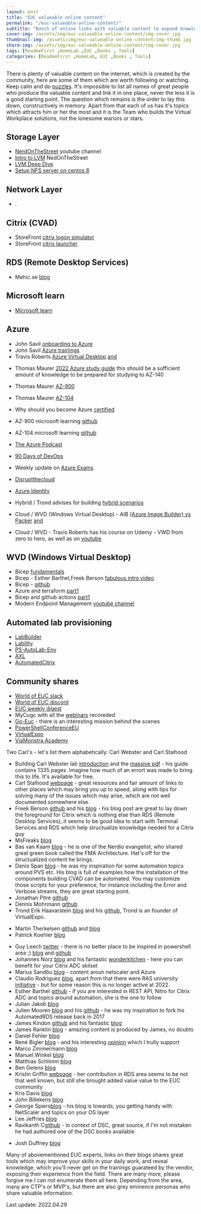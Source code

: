 ```yaml
---
layout: post
title: "EUC valueable online content"
permalink: "/euc-valueable-online-content/"
subtitle: "Bunch of online links with valuable content to expand knowledge in EUC area"
cover-img: /assets/img/euc-valueable-online-content/img-cover.jpg
thumbnail-img: /assets/img/euc-valueable-online-content/img-thumb.jpg
share-img: /assets/img/euc-valueable-online-content/img-cover.jpg
tags: [ReadmeFirst ,HomeLab ,EUC ,Books , Tools]
categories: [ReadmeFirst ,HomeLab, EUC ,Books , Tools]
---
```

There is plenty of valuable content on the internet, which is created by the community, here are some of them which are worth following or watching. Keep calm and do [puzzles](https://www.redbubble.com/shop/jackson+pollock+jigsaw-puzzles).
It's impossible to list all names of great people who produce the valuable content and link it in one place, never the less it is a good starting point. The question which remains is the order to lay this down, constructively in memory. Apart from that each of us has it's topics which attracts him or her the most and it is the Team who builds the Virtual Workplace solutions, not the lonesome wariors or stars.

## Storage Layer
+ [NerdOnTheStreet](https://www.youtube.com/c/NerdOnTheStreet/videos) youtube channel
+ [Intro to LVM](https://www.youtube.com/watch?v=krerZ2TZvL8) NedOnTheStreet
+ [LVM Deep Dive](https://www.youtube.com/watch?v=MeltFN-bXrQ)
+ [Setup NFS server on centos 8](https://www.linuxtechi.com/setup-nfs-server-on-centos-8-rhel-8/)

## Network Layer
+ .

## Citrix (CVAD)
+ StoreFront [citrix logon simulator](https://stevenlemonier.fr/citrix-logon-simulator/)
+ StoreFront [citrix launcher](https://github.com/santiagocardenas/storefront-launcher)

## RDS (Remote Desktop Services)
+ Mehic.se [blog](https://mehic.se/2018/12/24/install-remote-desktop-services-2016-with-desired-state-configuration/)

## Microsoft learn
+ [Microsoft learn](https://docs.microsoft.com/en-us/learn/browse/)

## Azure
* John Savil [onboarding to Azure](https://github.com/johnthebrit/CertificationMaterials)
* John Savil [Azure trainings](https://www.youtube.com/c/NTFAQGuy/playlists)
* Travis Roberts [Azure Virtual Desktop](https://www.youtube.com/c/TravisRoberts/playlists) [and](https://www.youtube.com/watch?v=V8PjtCTTT6c&list=PLnWpsLZNgHzXMtKjaQJf4Rn64W86nUDv1)

+ Thomas Maurer [2022 Azure study guide](https://www.thomasmaurer.ch/2022/01/how-to-learn-microsoft-azure-in-2022/) this should be a sufficient amount of knowledge to be prepared for studying to AZ-140
+ Thomas Maurer [AZ-900](https://www.thomasmaurer.ch/2020/03/az-900-study-guide-microsoft-azure-fundamentals-2021/)
+ Thomas Maurer [AZ-104](https://www.thomasmaurer.ch/2020/03/az-104-study-guide-azure-administrator/)
+ Why should you become Azure [certified](https://www.thomasmaurer.ch/2019/08/why-you-should-become-microsoft-azure-certified/)

+ AZ-900 microsoft learning [github](https://microsoftlearning.github.io/AZ-900T0x-MicrosoftAzureFundamentals/)
+ AZ-104 microsoft learning [github](https://microsoftlearning.github.io/AZ-104-MicrosoftAzureAdministrator/)

+ [The Azure Podcast](https://www.youtube.com/c/TheAzurePodcast)
+ [90 Days of DevOps](https://github.com/MichaelCade/90DaysOfDevOps)
+ Weekly update on [Azure Exams](https://github.com/JurgenOnAzure/all-the-exams)
+ [Disruptthecloud](https://linktr.ee/disruptthecloud)
+ [Azure Identity](https://www.youtube.com/c/TechMindFactory/videos)

+ Hybrid / Trond advises for building [hybrid scenarios](https://xenappblog.com/2021/building-hybrid-cloud-on-nutanix-community-edition/)
+ Cloud / WVD (Windows Virtual Desktop) - AIB [(Azure Image Builder) vs Packer](https://www.youtube.com/channel/UCjUtHlDsAIasXffpiORfwUA) [and](https://github.com/JimMoyle/YouTube-WVD-Image-Deployment)
+ Cloud / WVD - Travis Roberts has his course on Udemy - VWD from zero to hero, as well as on [youtube](https://www.youtube.com/playlist?list=PLnWpsLZNgHzXMtKjaQJf4Rn64W86nUDv1)

## WVD (Windows Virtual Desktop)
+ Bicep [fundamentals](https://docs.microsoft.com/en-us/learn/paths/fundamentals-bicep/?WT.mc_id=DT-MVP-5001664)
+ Bicep - Esther Barthel,Freek Berson [fabulous intro video](https://www.youtube.com/watch?v=Cvbr-pI6G0o)
+ Bicep - [github](https://github.com/Azure/bicep/)
+ Azure and terraform [part1](https://www.cloudninja.nu/post/2021/05/getting-started-with-azure-and-terraform-part-1/)
+ Bicep and github actions [part1](https://www.cloudninja.nu/post/2021/06/getting-started-with-github-actions-and-bicep-part-1/)
+ Modern Endpoint Management [youtube channel](http://endpoint-manager.com/)

## Automated lab provisioning
+ [LabBuilder](https://github.com/PlagueHO/LabBuilder)
+ [Lability](https://github.com/VirtualEngine/Lability)
+ [PS-AutoLab-Env](https://github.com/pluralsight/PS-AutoLab-Env)
+ [AXL](https://github.com/ZachThurmond/Automated-XenServer-Labs)
+ [AutomatedCitrix](https://github.com/makeitcloudy/AutomatedCitrix)

## Community shares
* [World of EUC slack](https://t.co/EVrMXepANH)
* [World of EUC discord](https://t.co/zE0QTpANZQ)
* [EUC weekly digest](https://www.carlstalhood.com/category/euc-weekly-digest/)
* MyCugc with all the [webinars](https://www.mycugc.org/events/webinars) recoreded
* [Go-Euc](https://www.go-euc.com/) - there is an interesting mission behind the scenes
* [PowerShellConferenceEU](https://www.youtube.com/c/PowerShellConferenceEU)
* [VirtualExpo](https://xenappblog.com/agenda/)
* [ViaMonstra Academy](https://academy.viamonstra.com/collections)

Two Carl's - let's list them alphabetically: Carl Webster and Carl Stalhood
* Building Carl Webster lab [introduction](https://carlwebster.com/01-building-websters-lab-v2-introduction/) and the [massive pdf](https://carlwebster.com/building-websters-lab-v2-pdf/) - his guide contains 1335 pages. Imagine how much of an errort was made to bring this to life. It's available for free.
* Carl Stalhood [webpage](https://www.carlstalhood.com/about-carl-stalhood/) - great resources and fair amount of links to other places which may bring you up to speed, along with tips for solving many of the issues which may arise, which are not well documented somewhere else.<br>
* Freek Berson [github](https://github.com/fberson) and his [blog](http://microsoftplatform.blogspot.com/) - his blog post are great to lay down the foreground for Citrix which is nothing else than RDS (Remote Desktop Services), it seems to be good idea to start with Terminal Services and RDS which help structualize knowledge needed for a Citrix guy
* MsFreaks [blog](https://msfreaks.wordpress.com/)
* Bas van Kaam [blog](https://www.basvankaam.com/) - he is one of the Nerdio evangelist, who shared great green book called the FMA Architecture. Hat's off for the structualized content he brings.
* Denis Span [blog](https://dennisspan.com/) - he was my inspiration for some automation topics around PVS etc. His blog is full of examples how the installation of the components building CVAD can be automated. You may customize those scripts for your preference, for instance including the Error and Verbose streams, they are great starting point.
* Jonathan Pitre [github](https://github.com/JonathanPitre)
* Dennis Mohrmann [github](https://github.com/Mohrpheus78/)
* Trond Erik Haavarstein [blog](https://xenappblog.com/) and his [github](https://github.com/Haavarstein/Applications), Trond is an founder of VirtualExpo.
+ Martin Therkelsen [github](https://github.com/mracket) and [blog](https://www.cloudninja.nu/)
+ Patrick Koehler [blog](https://avdlogix.com/)
* Guy Leech [twitter](https://twitter.com/guyrleech) - there is no better place to be inspired in powershell area ;) [blog](https://guyrleech.wordpress.com/) and [github](https://github.com/guyrleech)
* Johannes Norz [blog](https://norz.at/blog) and his fantastic [wonderkitchen](https://www.wonderkitchen.tech/) - here you can benefit for your Citrix ADC skilset
* Marius Sandbu [blog](https://msandbu.org/) - content aroun netscaler and Azure
* Claudio Rodriguez [blog](http://blog.wtslabs.com/), apart from that there were RAS university [initiative](http://ras.euc.university/) - but for some reason this is no longer active at 2022.
* Esther Barthel [github](https://github.com/cognitionit) - if you are interested in REST API, Nitro for Citrix ADC and topics around automation, she is the one to follow
* Julian Jakob [blog](https://www.julianjakob.com/)
* Julien Mooren [blog](https://citrixguyblog.com) and his [github](https://github.com/citrixguyblog) - he was my inspiration to fork his AutomatedRDS release back in 2017
* James Kindon [github](https://github.com/JamesKindon) and his fantastic [blog](https://jkindon.com/)
* James Ranklin [blog](https://james-rankin.com/) - amazing content is produced by James, no doubts
* Daniel Fehler [blog](https://virtualfeller.com/)
*  René Bigler [blog](https://dreadysblog.com/) - and his interesting [opinion](https://twitter.com/dready73/status/1507110067375648770) which I trully support
* Marco Zimmermann [blog](http://marcozimmermann.com/)
* Manuel Winkel [blog](https://www.deyda.net/index.php/en/)
* Matthias Schlimm [blog](https://eucweb.com/)
* Ben Gelens [blog](https://bgelens.nl/)
* Kristin Griffin [webpage](https://www.rdsgurus.com/author/grokker99/) - her contribution in RDS area seems to be not that well known, but still she brought added value value to the EUC community
* Kris Davis [blog](https://xenapplepie.com/)
* John Billekens [blog](https://blog.j81.nl/)
* George Spiers[blog](https://www.jgspiers.com/) - his blog is towards, you getting handy with NetScaler and topics on your OS layer
* Lee Jeffries [blog](https://www.leeejeffries.com/blog/)
* Ravikanth C[github](https://github.com/rchaganti) - in context of DSC, great source, if I'm not mistaken he had authored one of the DSC books available
+ Josh Duffney [blog](https://duffney.io/)

Many of abovementioned EUC experts, links on their blogs shares great tools which may improve your skills in your daily work, and reveal knowledge, which you'll never get on the trainings guarateed by the vendor, exposing their experience from the field. There are many more, please forgive me I can not enumerate them all here. Depending from the area, many are CTP's or MVP's, but there are also grey eminence personas who share valuable information.

Last update: 2022.04.29